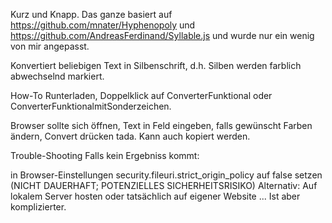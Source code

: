 Kurz und Knapp.
Das ganze basiert auf https://github.com/mnater/Hyphenopoly und https://github.com/AndreasFerdinand/Syllable.js und wurde nur ein wenig von mir angepasst. 

Konvertiert beliebigen Text in Silbenschrift, d.h. Silben werden farblich abwechselnd markiert. 

How-To
Runterladen, Doppelklick auf ConverterFunktional oder ConverterFunktionalmitSonderzeichen. 

Browser sollte sich öffnen, Text in Feld eingeben, falls gewünscht Farben ändern, Convert drücken tada. Kann auch kopiert werden.

Trouble-Shooting
Falls kein Ergebniss kommt:

in Browser-Einstellungen security.fileuri.strict_origin_policy auf false setzen (NICHT DAUERHAFT; POTENZIELLES SICHERHEITSRISIKO)
Alternativ: Auf lokalem Server hosten oder tatsächlich auf eigener Website ... Ist aber komplizierter.

